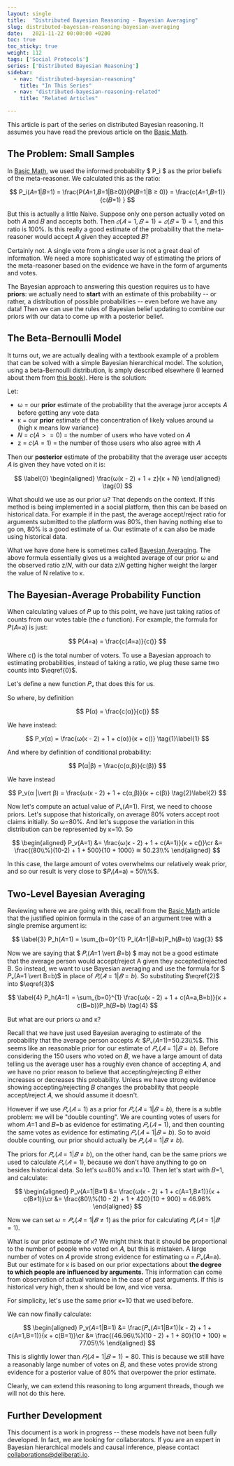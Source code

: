 ```yaml
---
layout: single
title:  "Distributed Bayesian Reasoning - Bayesian Averaging"
slug: distributed-bayesian-reasoning-bayesian-averaging
date:   2021-11-22 00:00:00 +0200
toc: true
toc_sticky: true
weight: 112
tags: ['Social Protocols']
series: ['Distributed Bayesian Reasoning']
sidebar:
  - nav: "distributed-bayesian-reasoning"
    title: "In This Series"
  - nav: "distributed-bayesian-reasoning-related"
    title: "Related Articles"

---
```


This article is part of the series on distributed Bayesian reasoning. It assumes you have read the previous article on the [Basic Math](/distributed-bayesian-reasoning-math).

<!--more--> 

## The Problem: Small Samples

In [Basic Math](/distributed-bayesian-reasoning-math), we used the informed probability $ P_i $ as the prior beliefs of the meta-reasoner. We calculated this as the ratio:

$$
    P_i(𝐴=1|𝐵=1) = \frac{P(𝐴=1,𝐵=1|B≥0)}{P(𝐵=1|B ≥ 0)} = \frac{c(𝐴=1,𝐵=1)}{c(𝐵=1) }
$$

But this is actually a little Naive. Suppose only one person actually voted on both 𝐴 and 𝐵 and accepts both. Then $𝑐(𝐴=1, 𝐵=1) = 𝑐(𝐵=1) = 1$, and this ratio is 100%. Is this really a good estimate of the probability that the meta-reasoner would accept 𝐴 given they accepted 𝐵?

Certainly not. A single vote from a single user is not a great deal of information. We need a more sophisticated way of estimating the priors of the meta-reasoner based on the evidence we have in the form of arguments and votes. 

The Bayesian approach to answering this question requires us to have **priors**: we actually need to **start** with an estimate of this probability -- or rather, a distribution of possible probabilities -- even before we have any data! Then we can use the rules of Bayesian belief updating to combine our priors with our data to come up with a posterior belief.

## The Beta-Bernoulli Model

It turns out, we are actually dealing with a textbook example of a problem that can be solved with a simple Bayesian hierarchical model. The solution, using a beta-Bernoulli distribution, is amply described elsewhere (I learned about them from [this book](https://www.amazon.com/Doing-Bayesian-Data-Analysis-Tutorial/dp/0124058884)). Here is the solution:

Let:

- ω = our **prior** estimate of the probability that the average juror accepts 𝐴 before getting any vote data
- κ = our **prior** estimate of the concentration of likely values around ω (high κ means low variance)
- 𝑁 = $c(A >= 0)$ = the number of users who have voted on 𝐴
- z = $c(A=1)$ = the number of those users who also agree with 𝐴

Then our **posterior** estimate of the probability that the average user accepts 𝐴 is given they have voted on it is:

$$
\label{0}
\begin{aligned}
    \frac{ω(κ - 2) + 1 + z}{κ + N}
\end{aligned} \tag{0}
$$

What should we use as our prior ω? That depends on the context. If this method is being implemented in a social platform, then this can be based on historical data. For example if in the past, the average accept/reject ratio for arguments submitted to the platform was 80%, then having nothing else to go on, 80% is a good estimate of ω. Our estimate of κ can also be made using historical data.

What we have done here is sometimes called [Bayesian Averaging](https://en.wikipedia.org/wiki/Bayesian_average#:~:text=A%20Bayesian%20average%20is%20a,available%20data%20set%20is%20small.). The above formula essentially gives us a weighted average of our prior ω and the observed ratio z/𝑁, with our data z/𝑁 getting higher weight the larger the value of N relative to κ.



## The Bayesian-Average Probability Function

When calculating values of 𝑃 up to this point, we have just taking ratios of counts from our votes table (the 𝑐 function). For example, the formula for 𝑃(𝐴=a) is just:

$$
    P(𝐴=a) = \frac{c(𝐴=a)}{c()}
$$

Where c() is the total number of voters. To use a Bayesian approach to estimating probabilities, instead of taking a ratio, we plug these same two counts into $\eqref{0}$.

Let's define a new function 𝑃ᵥ that does this for us.

So where, by definition

$$
    P(α) = \frac{c(α)}{c()}
$$

We have instead:

$$
    P_v(α) = \frac{ω(κ - 2) + 1 + c(α)}{κ + c()}
\tag{1}\label{1}
$$

And where by definition of conditional probability:

$$
    P(α|β) = \frac{c(α,β)}{c(β)}
$$

We have instead

$$
    P_v(α |\vert β) = \frac{ω(κ - 2) + 1 + c(α,β)}{κ + c(β)}
\tag{2}\label{2}
$$    

Now let's compute an actual value of 𝑃ᵥ(𝐴=1). First, we need to choose priors. Let's suppose that historically, on average 80% voters accept root claims initially. So ω=80%. And let's suppose the variation in this distribution can be represented by κ=10. So

$$
\begin{aligned}
    P_v(A=1) &= \frac{ω(κ - 2) + 1 + c(A=1)}{κ + c()}\cr
             &= \frac{(80\\%)(10-2) + 1 + 500}{10 + 1000} ≊ 50.23\\%
\end{aligned}
$$



In this case, the large amount of votes overwhelms our relatively weak prior, and so our result is very close to $𝑃ᵢ(𝐴=a) = 50\\%$.

## Two-Level Bayesian Averaging

Reviewing where we are going with this, recall from the [Basic Math](/distributed-bayesian-reasoning-math) article that the justified opinion formula in the case of an argument tree with a single premise argument is:


$$
\label{3}
P_h(𝐴=1) = \sum_{b=0}^{1} P_i(𝐴=1|𝐵=b)P_h(𝐵=b)
\tag{3}
$$

Now we are saying that $ 𝑃ᵢ(𝐴=1 \vert 𝐵=b) $ may not be a good estimate that the average person would accept/reject A given they accepted/rejected B. So instead, we want to use Bayesian averaging and use the formula for $ 𝑃ᵥ(A=1 \vert B=b)$ in place of $𝑃ᵢ(𝐴=1 \vert 𝐵=b)$. So substituting $\eqref{2}$ into $\eqref{3}$

$$
\label{4}
P_h(𝐴=1) = \sum_{b=0}^{1} \frac{ω(κ - 2) + 1 + c(A=a,B=b)}{κ + c(B=b)}P_h(𝐵=b)
\tag{4}
$$


But what are our priors ω and κ? 

Recall that we have just used Bayesian averaging to estimate of the probability that the average person accepts 𝐴: $𝑃ᵥ(𝐴=1)=50.23\\%$. This seems like an reasonable prior for our estimate of $𝑃ᵥ(𝐴=1 \vert 𝐵=b)$. Before considering the 150 users who voted on 𝐵, we have a large amount of data telling us the average user has a roughly even chance of accepting 𝐴, and we have no prior reason to believe that accepting/rejecting 𝐵 either increases or decreases this probability. Unless we have strong evidence showing accepting/rejecting 𝐵 changes the probability that people accept/reject 𝐴, we should assume it doesn't. 

However if we use $𝑃ᵥ(𝐴=1)$ as a prior for $𝑃ᵥ(𝐴=1 \vert 𝐵=b)$, there is a subtle problem: we will be "double counting". We are counting votes of users for whom 𝐴=1 and 𝐵=b as evidence for estimating $𝑃ᵥ(𝐴=1)$, and then counting the same votes as evidence for estimating $𝑃ᵥ(𝐴=1 \vert 𝐵=b)$. So to avoid double counting, our prior should actually be $𝑃ᵥ(𝐴=1 \vert 𝐵≠b)$.

The priors for $𝑃ᵥ(𝐴=1 \vert 𝐵≠b)$, on the other hand, can be the same priors we used to calculate $𝑃ᵥ(𝐴=1)$, because we don't have anything to go on besides historical data. So let's ω=80% and κ=10. Then let's start with 𝐵=1, and calculate:

$$
\begin{aligned}
    P_v(A=1|B≠1) &= \frac{ω(κ - 2) + 1 + c(A=1,B≠1)}{κ + c(B≠1)}\cr
                 &= \frac{80\\%(10 - 2) + 1 + 420}{10 + 900} ≈ 46.96%
\end{aligned}
$$

Now we can set $ω=𝑃ᵥ(𝐴=1 \vert 𝐵≠1)$ as the prior for calculating $𝑃ᵥ(𝐴=1 \vert 𝐵=1)$.

What is our prior estimate of κ? We might think that it should be proportional to the number of people who voted on 𝐴, but this is mistaken. A large number of votes on 𝐴 provide strong evidence for estimating ω = 𝑃ᵥ(𝐴=a). But our estimate for κ is based on our prior expectations about **the degree to which people are influenced by arguments.** This information can come from observation of actual variance in the case of past arguments. If this is historical very high, then κ should be low, and vice versa. 

For simplicity, let's use the same prior κ=10 that we used before. 

We can now finally calculate:

$$
\begin{aligned}
    P_v(𝐴=1|B=1)    &= \frac{𝑃ᵥ(𝐴=1|B≠1)(κ - 2) + 1 + c(A=1,B=1)}{κ + c(B=1)}\cr
                    &≈ \frac{(46.96\\%)(10 - 2) + 1 + 80}{10 + 100} ≈ 77.05\\%
\end{aligned}
$$


This is slightly lower than $𝑃ᵢ(𝐴=1 \vert 𝐵=1) = 80%$. This is because we still have a reasonably large number of votes on 𝐵, and these votes provide strong evidence for a posterior value of 80% that overpower the prior estimate.

Clearly, we can extend this reasoning to long argument threads, though we will not do this here.


## Further Development

This document is a work in progress -- these models have not been fully developed. In fact, we are looking for collaborators. If you are an expert in Bayesian hierarchical models and causal inference, please contact collaborations@deliberati.io.

